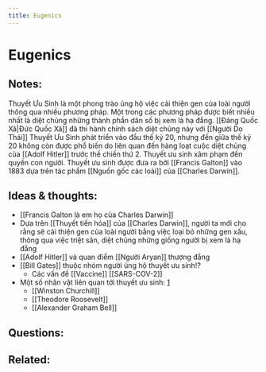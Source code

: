 ```yaml
---
title: Eugenics
---
```

# Eugenics

## Notes:
Thuyết Ưu Sinh là một phong trào ủng hộ việc cải thiện gen của loài người thông qua nhiều phương pháp.
Một trong các phương pháp được biết nhiều nhất là diệt chủng những thành phần dân số bị xem là hạ đẳng. [[Đảng Quốc Xã|Đức Quốc Xã]] đã thi hành chính sách diệt chủng này với [[Người Do Thái]]
Thuyết Ưu Sinh phát triển vào đầu thế kỷ 20, nhưng đến giữa thế kỷ 20 không còn được phổ biến do liên quan đến hàng loạt cuộc diệt chủng của [[Adolf Hitler]] trước thế chiến thứ 2. Thuyết ưu sinh xâm phạm đến quyền con người.
Thuyết ưu sinh được đưa ra bởi [[Francis Galton]] vào 1883 dựa trên tác phẩm [[Nguồn gốc các loài]] của [[Charles Darwin]]. 

## Ideas & thoughts:
- [[Francis Galton là em họ của Charles Darwin]]
- Dựa trên [[Thuyết tiến hóa]] của [[Charles Darwin]], người ta mới cho rằng sẽ cải thiện gen của loài người bằng việc loại bỏ những gen xấu, thông qua việc triệt sản, diệt chủng những giống người bị xem là hạ đẳng
- [[Adolf Hitler]] và quan điểm [[Người Aryan]] thượng đẳng
- [[Bill Gates]] thuộc nhóm người ủng hộ thuyết ưu sinh!?
	- Các vấn đề [[Vaccine]] [[SARS-COV-2]]
- Một số nhân vật liên quan tới thuyết ưu sinh: [1](https://vi.wikipedia.org/wiki/Thuy%E1%BA%BFt_%C6%B0u_sinh)
	- [[Winston Churchill]]
	- [[Theodore Roosevelt]]
	- [[Alexander Graham Bell]]

## Questions:

## Related:
